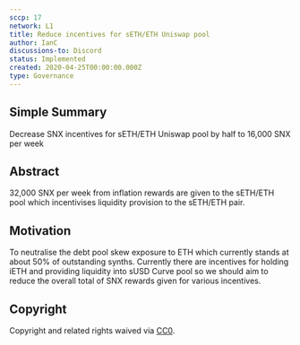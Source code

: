 ```yaml
---
sccp: 17
network: L1
title: Reduce incentives for sETH/ETH Uniswap pool
author: IanC
discussions-to: Discord
status: Implemented
created: 2020-04-25T00:00:00.000Z
type: Governance
---
```


## Simple Summary

<!--"If you can't explain it simply, you don't understand it well enough." Provide a simplified and layman-accessible explanation of the SCCP.-->

Decrease SNX incentives for sETH/ETH Uniswap pool by half to 16,000 SNX per week

## Abstract

<!--A short (~200 word) description of the variable change proposed.-->

32,000 SNX per week from inflation rewards are given to the sETH/ETH pool which incentivises liquidity provision to the sETH/ETH pair.

## Motivation

<!--The motivation is critical for SCCPs that want to update variables within Synthetix. It should clearly explain why the existing variable is not incentive aligned. SCCP submissions without sufficient motivation may be rejected outright.-->

To neutralise the debt pool skew exposure to ETH which currently stands at about 50% of outstanding synths. Currently there are incentives for holding iETH and providing liquidity into sUSD Curve pool so we should aim to reduce the overall total of SNX rewards given for various incentives.

## Copyright

Copyright and related rights waived via [CC0](https://creativecommons.org/publicdomain/zero/1.0/).
